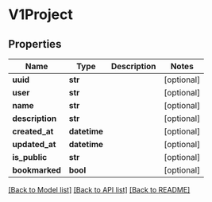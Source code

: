 # V1Project

## Properties
Name | Type | Description | Notes
------------ | ------------- | ------------- | -------------
**uuid** | **str** |  | [optional] 
**user** | **str** |  | [optional] 
**name** | **str** |  | [optional] 
**description** | **str** |  | [optional] 
**created_at** | **datetime** |  | [optional] 
**updated_at** | **datetime** |  | [optional] 
**is_public** | **str** |  | [optional] 
**bookmarked** | **bool** |  | [optional] 

[[Back to Model list]](../README.md#documentation-for-models) [[Back to API list]](../README.md#documentation-for-api-endpoints) [[Back to README]](../README.md)


